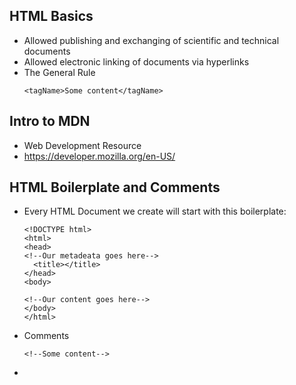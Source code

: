##  HTML Basics

  * Allowed publishing and exchanging of scientific and technical documents
  * Allowed electronic linking of documents via hyperlinks
  * The General Rule
    ```
    <tagName>Some content</tagName>
    ```
  
##  Intro to MDN

  * Web Development Resource
  * https://developer.mozilla.org/en-US/
  
##  HTML Boilerplate and Comments

  * Every HTML Document we create will start with this boilerplate:
    ```
    <!DOCTYPE html>
    <html>
    <head>
    <!--Our metadeata goes here-->
      <title></title>
    </head>
    <body>
    
    <!--Our content goes here-->
    </body>
    </html>
    ```

  * Comments
    ```
    <!--Some content-->
    ```
  * <title> - name of tab, search engines  

##  Basic Tags

  * MDN element reference
    ``` 
    <h1> - header 1
    <p> - paragraph
    <strong> - bold text
    <em> - italicize, emphasis
    ```
##  HTML lists

  * Ordered list
    ```
    <ol>
      <li></li>
      <li></li>
    </ol>
    ```
  * Unordered list
    ```
    <ul>
      <li></li>
      </li></li>
    </ul>
    ```
   
##  Div and Spans

  ```
   <div> - generic container at block level
   <span> - generic in-line container
  ```
  
##  HTML attributes

  * Adding Additional Information to tags
    ```
    <tag name = "value"></tag>
    ```
  * MDN Attribute Reference
  * Images
    ```
    <img src = "image.png">
    ```
  * Links
    ```
    <a href = "url">Link Text></a>
    ```
